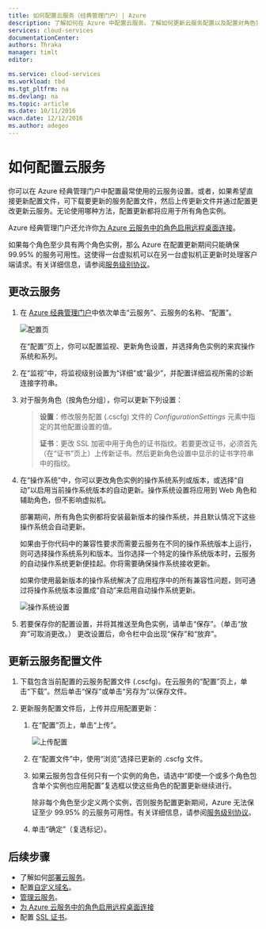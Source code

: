 ```yaml
---
title: 如何配置云服务（经典管理门户）| Azure
description: 了解如何在 Azure 中配置云服务。了解如何更新云服务配置以及配置对角色实例的远程访问。
services: cloud-services
documentationCenter: 
authors: Thraka
manager: timlt
editor: 

ms.service: cloud-services
ms.workload: tbd
ms.tgt_pltfrm: na
ms.devlang: na
ms.topic: article
ms.date: 10/11/2016
wacn.date: 12/12/2016
ms.author: adegeo
---
```


# 如何配置云服务

你可以在 Azure 经典管理门户中配置最常使用的云服务设置。或者，如果希望直接更新配置文件，可下载要更新的服务配置文件，然后上传更新文件并通过配置更改更新云服务。无论使用哪种方法，配置更新都将应用于所有角色实例。

Azure 经典管理门户还允许你[为 Azure 云服务中的角色启用远程桌面连接](./cloud-services-role-enable-remote-desktop.md)。

如果每个角色至少具有两个角色实例，那么 Azure 在配置更新期间只能确保 99.95% 的服务可用性。这使得一台虚拟机可以在另一台虚拟机正更新时处理客户端请求。有关详细信息，请参阅[服务级别协议](https://www.azure.cn/support/legal/sla)。

## 更改云服务

1. 在 [Azure 经典管理门户](http://manage.windowsazure.cn)中依次单击“云服务”、云服务的名称、“配置”。

    ![配置页](./media/cloud-services-how-to-configure/CloudServices_ConfigurePage1.png)

    在“配置”页上，你可以配置监视、更新角色设置，并选择角色实例的来宾操作系统和系列。

2. 在“监视”中，将监视级别设置为“详细”或“最少”，并配置详细监视所需的诊断连接字符串。

3. 对于服务角色（按角色分组），你可以更新下列设置：

    >**设置**：修改服务配置 (.cscfg) 文件的 *ConfigurationSettings* 元素中指定的其他配置设置的值。
    >
    >**证书**：更改 SSL 加密中用于角色的证书指纹。若要更改证书，必须首先（在“证书”页上）上传新证书。然后更新角色设置中显示的证书字符串中的指纹。

4. 在“操作系统”中，你可以更改角色实例的操作系统系列或版本，或选择“自动”以启用当前操作系统版本的自动更新。操作系统设置将应用到 Web 角色和辅助角色，但不影响虚拟机。

    部署期间，所有角色实例都将安装最新版本的操作系统，并且默认情况下这些操作系统会自动更新。

    如果由于你代码中的兼容性要求而需要云服务在不同的操作系统版本上运行，则可选择操作系统系列和版本。当你选择一个特定的操作系统版本时，云服务的自动操作系统更新便挂起。你将需要确保操作系统接收更新。

    如果你使用最新版本的操作系统解决了应用程序中的所有兼容性问题，则可通过将操作系统版本设置成“自动”来启用自动操作系统更新。

    ![操作系统设置](./media/cloud-services-how-to-configure/CloudServices_ConfigurePage_OSSettings.png)

5. 若要保存你的配置设置，并将其推送至角色实例，请单击“保存”。（单击“放弃”可取消更改。） 更改设置后，命令栏中会出现“保存”和“放弃”。

## <a name="update-a-cloud-service-configuration-file"></a> 更新云服务配置文件

1. 下载包含当前配置的云服务配置文件 (.cscfg)。在云服务的“配置”页上，单击“下载”。然后单击“保存”或单击“另存为”以保存文件。

2. 更新服务配置文件后，上传并应用配置更新：

    1. 在“配置”页上，单击“上传”。

        ![上传配置](./media/cloud-services-how-to-configure/CloudServices_UploadConfigFile.png)

    2. 在“配置文件”中，使用“浏览”选择已更新的 .cscfg 文件。

    3. 如果云服务包含任何只有一个实例的角色，请选中“即使一个或多个角色包含单个实例也应用配置”复选框以使这些角色的配置更新继续进行。

        除非每个角色至少定义两个实例，否则服务配置更新期间，Azure 无法保证至少 99.95% 的云服务可用性。有关详细信息，请参阅[服务级别协议](https://www.azure.cn/support/legal/sla)。

    4. 单击“确定”（复选标记）。

## 后续步骤

* 了解如何[部署云服务](./cloud-services-how-to-create-deploy.md)。
* 配置[自定义域名](./cloud-services-custom-domain-name.md)。
* [管理云服务](./cloud-services-how-to-manage.md)。
* [为 Azure 云服务中的角色启用远程桌面连接](./cloud-services-role-enable-remote-desktop.md)
* 配置 [SSL 证书](./cloud-services-configure-ssl-certificate.md)。

<!---HONumber=Mooncake_Quality_Review_1118_2016-->